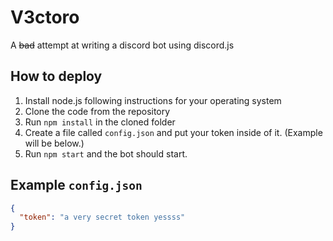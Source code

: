 # V3ctoro

A ~~bad~~ attempt at writing a discord bot using discord.js

## How to deploy

1. Install node.js following instructions for your operating system
2. Clone the code from the repository
3. Run `npm install` in the cloned folder
4. Create a file called `config.json` and put your token inside of it. (Example will be below.)
5. Run `npm start` and the bot should start.

## Example `config.json`

```json
{
  "token": "a very secret token yessss"
}
```
